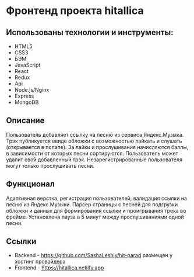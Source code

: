 # Фронтенд проекта hitallica

## Использованы технологии и инструменты:
* HTML5
* CSS3
* БЭМ
* JavaScript
* React
* Redux
* Api
* Node.js/Nginx
* Express
* MongoDB

## Описание
Пользователь добавляет ссылку на песню из сервиса Яндекс.Музыка. Трэк публикуется ввиде обложки с возможностью лайкать и слушать (открывается в попапе). За лайки и прослушивания начисляются баллы, в зависимости от которых песни сортируются. Пользователь может удалит свой добавленный трэк. Незарегистрированные пользователя могут только прослушивать песни.

## Функционал
Адаптивная верстка, регистрация пользователей, валидация ссылки на песню из Яндекс.Музыки. Парсер страницы с песней для подгрузки обложки и данных для формирования ссылки и проигрывания трека во фрейме. Установлена пауза в 5 минут между прослушиваниями одной песни.

## Ссылки
- Backend - https://github.com/SashaLeshiy/hit-parad размещен у хостинг провайдера
- Frontend - https://hitallica.netlify.app 

